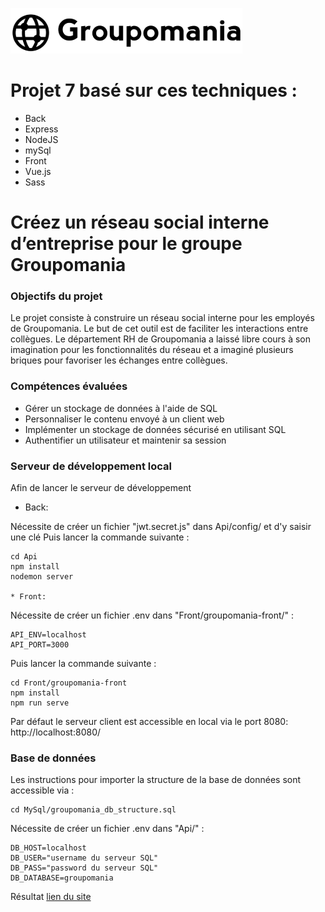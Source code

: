 ![Logo Groupomania](Front/groupomania-front/src/assets/Groupomania_Logos/small-logo.png)

# Projet 7 basé sur ces techniques :

* Back
* Express
* NodeJS
* mySql
* Front
* Vue.js 
* Sass

# Créez un réseau social interne d’entreprise pour le groupe Groupomania

### Objectifs du projet 
Le projet consiste à construire un réseau social interne pour les employés de Groupomania. Le but de cet outil est de faciliter les interactions entre collègues. Le département RH de Groupomania a laissé libre cours à son imagination pour les fonctionnalités du réseau et a imaginé plusieurs briques pour favoriser les échanges entre collègues.

### Compétences évaluées
* Gérer un stockage de données à l'aide de SQL
* Personnaliser le contenu envoyé à un client web
* Implémenter un stockage de données sécurisé en utilisant SQL
* Authentifier un utilisateur et maintenir sa session 


### Serveur de développement local
Afin de lancer le serveur de développement

* Back:

Nécessite de créer un fichier "jwt.secret.js" dans Api/config/ et d'y saisir une clé
Puis lancer la commande suivante :
     
    cd Api
    npm install
    nodemon server    

    * Front:

Nécessite de créer un fichier .env dans "Front/groupomania-front/" :

    API_ENV=localhost
    API_PORT=3000


Puis lancer la commande suivante :
    
    cd Front/groupomania-front
    npm install
    npm run serve

Par défaut le serveur client est accessible en local via le port 8080: http://localhost:8080/

### Base de données  

Les instructions pour importer la structure de la base de données sont accessible via :
    
    cd MySql/groupomania_db_structure.sql

Nécessite de créer un fichier .env dans "Api/" :

    DB_HOST=localhost
    DB_USER="username du serveur SQL"
    DB_PASS="password du serveur SQL"
    DB_DATABASE=groupomania

Résultat
[lien du site](https://av-code80.github.io/AvGhasemian-P7-Groupomania/
)